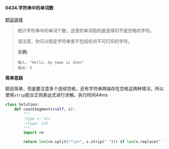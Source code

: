 #### 0434.字符串中的单词数
[题目链接](https://leetcode-cn.com/problems/number-of-segments-in-a-string/)
> 统计字符串中的单词个数，这里的单词指的是连续的不是空格的字符。
>
> 请注意，你可以假定字符串里不包括任何不可打印的字符。
>
> **示例:**
>
> ```
> 输入: "Hello, my name is John"
> 输出: 5
> ```

**简单思路**

题目简单，但是要注意多个连续空格，还有字符串两端存在空格这两种情况，所以使用```strip```配合正则表达式进行求解。执行时间44ms

```python
class Solution:
    def countSegments(self, s):
        """
        :type s: str
        :rtype: int
        """
        import re

        return len(re.split(r"\s+", s.strip(" "))) if len(s.replace(" ", "")) > 0 else 0
```

